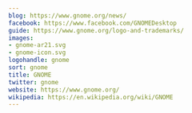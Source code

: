 ```yaml
---
blog: https://www.gnome.org/news/
facebook: https://www.facebook.com/GNOMEDesktop
guide: https://www.gnome.org/logo-and-trademarks/
images:
- gnome-ar21.svg
- gnome-icon.svg
logohandle: gnome
sort: gnome
title: GNOME
twitter: gnome
website: https://www.gnome.org/
wikipedia: https://en.wikipedia.org/wiki/GNOME
---
```

